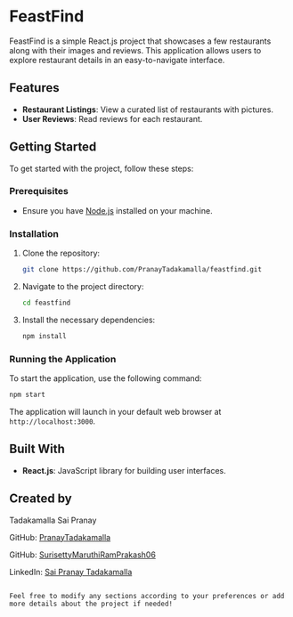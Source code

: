# FeastFind

FeastFind is a simple React.js project that showcases a few restaurants along with their images and reviews. This application allows users to explore restaurant details in an easy-to-navigate interface.

## Features

- **Restaurant Listings**: View a curated list of restaurants with pictures.
- **User Reviews**: Read reviews for each restaurant.

## Getting Started

To get started with the project, follow these steps:

### Prerequisites

- Ensure you have [Node.js](https://nodejs.org/) installed on your machine.

### Installation

1. Clone the repository:

   ```bash
   git clone https://github.com/PranayTadakamalla/feastfind.git
   ```

2. Navigate to the project directory:

   ```bash
   cd feastfind
   ```

3. Install the necessary dependencies:

   ```bash
   npm install
   ```

### Running the Application

To start the application, use the following command:

```bash
npm start
```

The application will launch in your default web browser at `http://localhost:3000`.

## Built With

- **React.js**: JavaScript library for building user interfaces.

## Created by

Tadakamalla Sai Pranay  


GitHub: [PranayTadakamalla](https://github.com/PranayTadakamalla)

GitHub: [SurisettyMaruthiRamPrakash06](https://github.com/SurisettyMaruthiRamPrakash06)


LinkedIn: [Sai Pranay Tadakamalla](https://in.linkedin.com/in/sai-pranay-tadakamalla-7570bb1a6)
```

Feel free to modify any sections according to your preferences or add more details about the project if needed!
